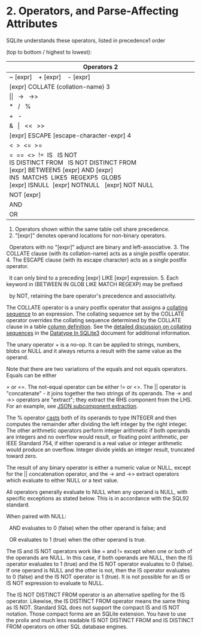 # 2\. Operators, and Parse\-Affecting Attributes


SQLite understands these operators, listed in precedence1 order  

(top to bottom / highest to lowest):






| **Operators 2** |
| --- |
| \~ \[expr]    \+ \[expr]    \- \[expr] |
| \[expr] COLLATE (collation\-name) 3 |
| \|\|   \-\>   \-\>\> |
| \*   /   % |
| \+   \- |
| \&  \|   \<\<  \>\> |
| \[expr] ESCAPE \[escape\-character\-expr] 4 |
| \<  \>  \<\=  \>\= |
| \=  \=\=  \<\>  !\=  IS   IS NOT  IS DISTINCT FROM   IS NOT DISTINCT FROM \[expr] BETWEEN5 \[expr] AND \[expr]  IN5  MATCH5  LIKE5  REGEXP5  GLOB5 \[expr] ISNULL  \[expr] NOTNULL   \[expr] NOT NULL |
| NOT \[expr] |
| AND |
| OR |





1. Operators shown within the same table cell share precedence.
2. "\[expr]" denotes operand locations for non\-binary operators.  

   Operators with no "\[expr]" adjunct are binary and left\-associative.
3. The COLLATE clause (with its collation\-name) acts as a single postfix operator.
4. The ESCAPE clause (with its escape character) acts as a single postfix operator.  

   It can only bind to a preceding \[expr] LIKE \[expr] expression.
5. Each keyword in (BETWEEN IN GLOB LIKE MATCH REGEXP) may be prefixed  

   by NOT, retaining the bare operator's precedence and associativity.



The COLLATE operator is a unary postfix
operator that assigns a [collating sequence](datatype3.html#collation) to an expression.
The collating sequence set by the COLLATE operator overrides the
collating sequence determined by the COLLATE clause in a table
[column definition](lang_createtable.html#tablecoldef).
See the [detailed discussion on collating sequences](datatype3.html#collation)
in the [Datatype In SQLite3](datatype3.html) document for additional information.



The unary operator \+ is a no\-op. It can be applied
to strings, numbers, blobs or NULL and it always returns a result
with the same value as the operand.


Note that there are two variations of the equals and not equals
operators. Equals can be either

\= or \=\=.
The not\-equal operator can be either
!\= or \<\>.
The \|\| operator is "concatenate" \- it joins together
the two strings of its operands.
The \-\> and \-\>\> operators are "extract";
they extract the RHS component from the LHS.
For an example, see
[JSON subcomponent extraction](json1.html#jptr).




The % operator [casts](lang_expr.html#castexpr) both of its operands to type
INTEGER and then computes the remainder after dividing the left integer
by the right integer. The other arithmetic operators perform integer
arithmetic if both operands are integers and no overflow would result,
or floating point arithmetic, per IEEE Standard 754, if either operand
is a real value or integer arithmetic would produce an overflow.
Integer divide yields an integer result, truncated toward zero.



The result of any binary operator is either a numeric value or
NULL, except for the \|\| concatenation operator,
and the \-\> and \-\>\> extract operators
which evaluate to either NULL or a text value.


All operators generally evaluate to NULL when any operand is NULL,
with specific exceptions as stated below. This is in accordance with
the SQL92 standard.


 When paired with NULL:  

  AND evaluates to 0 (false) when
the other operand is false; and  

  OR evaluates to 1 (true)
when the other operand is true.




The IS and IS NOT operators work
like \= and !\= except when one or both of the
operands are NULL. In this case, if both operands are NULL, then the
IS operator evaluates to 1 (true) and the IS NOT operator evaluates
to 0 (false). If one operand is NULL and the other is not, then the
IS operator evaluates to 0 (false) and the IS NOT operator is 1 (true).
It is not possible for an IS or IS NOT expression to evaluate to NULL.



The IS NOT DISTINCT FROM operator is an alternative spelling
for the IS operator.
Likewise, the IS DISTINCT FROM operator means the same thing
as IS NOT. Standard SQL does not support the compact IS and IS NOT
notation. Those compact forms are an SQLite extension. You have to use
the prolix and much less readable IS NOT DISTINCT FROM and
IS DISTINCT FROM operators on other SQL database engines.




